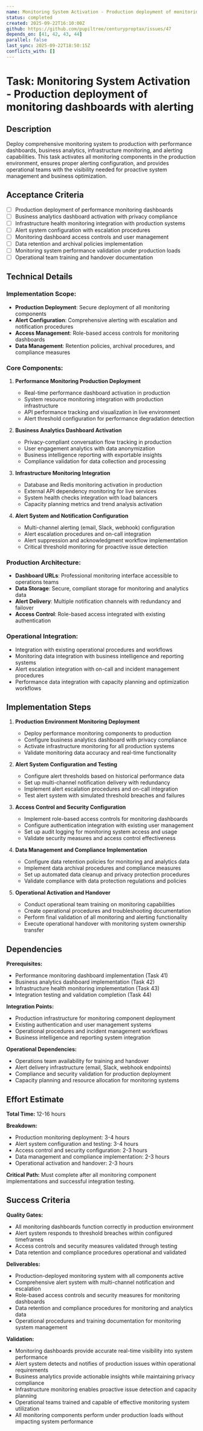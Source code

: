 ```yaml
---
name: Monitoring System Activation - Production deployment of monitoring dashboards with alerting
status: completed
created: 2025-09-22T16:10:00Z
github: https://github.com/pupiltree/centuryproptax/issues/47
depends_on: [41, 42, 43, 44]
parallel: false
last_sync: 2025-09-22T18:50:15Z
conflicts_with: []
---
```


# Task: Monitoring System Activation - Production deployment of monitoring dashboards with alerting

## Description

Deploy comprehensive monitoring system to production with performance dashboards, business analytics, infrastructure monitoring, and alerting capabilities. This task activates all monitoring components in the production environment, ensures proper alerting configuration, and provides operational teams with the visibility needed for proactive system management and business optimization.

## Acceptance Criteria

- [ ] Production deployment of performance monitoring dashboards
- [ ] Business analytics dashboard activation with privacy compliance
- [ ] Infrastructure health monitoring integration with production systems
- [ ] Alert system configuration with escalation procedures
- [ ] Monitoring dashboard access controls and user management
- [ ] Data retention and archival policies implementation
- [ ] Monitoring system performance validation under production loads
- [ ] Operational team training and handover documentation

## Technical Details

### Implementation Scope:
- **Production Deployment**: Secure deployment of all monitoring components
- **Alert Configuration**: Comprehensive alerting with escalation and notification procedures
- **Access Management**: Role-based access controls for monitoring dashboards
- **Data Management**: Retention policies, archival procedures, and compliance measures

### Core Components:

1. **Performance Monitoring Production Deployment**
   - Real-time performance dashboard activation in production
   - System resource monitoring integration with production infrastructure
   - API performance tracking and visualization in live environment
   - Alert threshold configuration for performance degradation detection

2. **Business Analytics Dashboard Activation**
   - Privacy-compliant conversation flow tracking in production
   - User engagement analytics with data anonymization
   - Business intelligence reporting with exportable insights
   - Compliance validation for data collection and processing

3. **Infrastructure Monitoring Integration**
   - Database and Redis monitoring activation in production
   - External API dependency monitoring for live services
   - System health checks integration with load balancers
   - Capacity planning metrics and trend analysis activation

4. **Alert System and Notification Configuration**
   - Multi-channel alerting (email, Slack, webhook) configuration
   - Alert escalation procedures and on-call integration
   - Alert suppression and acknowledgment workflow implementation
   - Critical threshold monitoring for proactive issue detection

### Production Architecture:
- **Dashboard URLs**: Professional monitoring interface accessible to operations teams
- **Data Storage**: Secure, compliant storage for monitoring and analytics data
- **Alert Delivery**: Multiple notification channels with redundancy and failover
- **Access Control**: Role-based access integrated with existing authentication

### Operational Integration:
- Integration with existing operational procedures and workflows
- Monitoring data integration with business intelligence and reporting systems
- Alert escalation integration with on-call and incident management procedures
- Performance data integration with capacity planning and optimization workflows

## Implementation Steps

1. **Production Environment Monitoring Deployment**
   - Deploy performance monitoring components to production
   - Configure business analytics dashboard with privacy compliance
   - Activate infrastructure monitoring for all production systems
   - Validate monitoring data accuracy and real-time functionality

2. **Alert System Configuration and Testing**
   - Configure alert thresholds based on historical performance data
   - Set up multi-channel notification delivery with redundancy
   - Implement alert escalation procedures and on-call integration
   - Test alert system with simulated threshold breaches and failures

3. **Access Control and Security Configuration**
   - Implement role-based access controls for monitoring dashboards
   - Configure authentication integration with existing user management
   - Set up audit logging for monitoring system access and usage
   - Validate security measures and access control effectiveness

4. **Data Management and Compliance Implementation**
   - Configure data retention policies for monitoring and analytics data
   - Implement data archival procedures and compliance measures
   - Set up automated data cleanup and privacy protection procedures
   - Validate compliance with data protection regulations and policies

5. **Operational Activation and Handover**
   - Conduct operational team training on monitoring capabilities
   - Create operational procedures and troubleshooting documentation
   - Perform final validation of all monitoring and alerting functionality
   - Execute operational handover with monitoring system ownership transfer

## Dependencies

**Prerequisites:**
- Performance monitoring dashboard implementation (Task 41)
- Business analytics dashboard implementation (Task 42)
- Infrastructure health monitoring implementation (Task 43)
- Integration testing and validation completion (Task 44)

**Integration Points:**
- Production infrastructure for monitoring component deployment
- Existing authentication and user management systems
- Operational procedures and incident management workflows
- Business intelligence and reporting system integration

**Operational Dependencies:**
- Operations team availability for training and handover
- Alert delivery infrastructure (email, Slack, webhook endpoints)
- Compliance and security validation for production deployment
- Capacity planning and resource allocation for monitoring systems

## Effort Estimate

**Total Time:** 12-16 hours

**Breakdown:**
- Production monitoring deployment: 3-4 hours
- Alert system configuration and testing: 3-4 hours
- Access control and security configuration: 2-3 hours
- Data management and compliance implementation: 2-3 hours
- Operational activation and handover: 2-3 hours

**Critical Path:** Must complete after all monitoring component implementations and successful integration testing.

## Success Criteria

**Quality Gates:**
- All monitoring dashboards function correctly in production environment
- Alert system responds to threshold breaches within configured timeframes
- Access controls and security measures validated through testing
- Data retention and compliance procedures operational and validated

**Deliverables:**
- Production-deployed monitoring system with all components active
- Comprehensive alert system with multi-channel notification and escalation
- Role-based access controls and security measures for monitoring dashboards
- Data retention and compliance procedures for monitoring and analytics data
- Operational procedures and training documentation for monitoring system management

**Validation:**
- Monitoring dashboards provide accurate real-time visibility into system performance
- Alert system detects and notifies of production issues within operational requirements
- Business analytics provide actionable insights while maintaining privacy compliance
- Infrastructure monitoring enables proactive issue detection and capacity planning
- Operational teams trained and capable of effective monitoring system utilization
- All monitoring components perform under production loads without impacting system performance